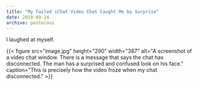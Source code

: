 ```yaml
---
title: "My Failed iChat Video Chat Caught Me by Surprise"
date: 2010-09-24
archive: posterous
---
```


I laughed at myself.

{{< figure 
	src="image.jpg" 
	height="290" 
	width="387" 
	alt="A screenshot of a video chat window. There is a message that says the chat has disconnected. The man has a surprised and confused look on his face."
	caption="This is precisely how the video froze when my chat disconnected." >}}
